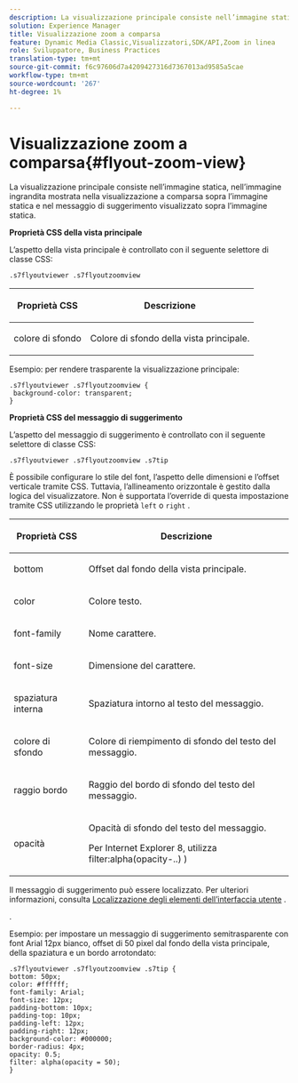 ```yaml
---
description: La visualizzazione principale consiste nell’immagine statica, nell’immagine ingrandita mostrata nella visualizzazione a comparsa sopra l’immagine statica e nel messaggio di suggerimento visualizzato sopra l’immagine statica.
solution: Experience Manager
title: Visualizzazione zoom a comparsa
feature: Dynamic Media Classic,Visualizzatori,SDK/API,Zoom in linea
role: Sviluppatore, Business Practices
translation-type: tm+mt
source-git-commit: f6c97606d7a4209427316d7367013ad9585a5cae
workflow-type: tm+mt
source-wordcount: '267'
ht-degree: 1%

---
```



# Visualizzazione zoom a comparsa{#flyout-zoom-view}

La visualizzazione principale consiste nell’immagine statica, nell’immagine ingrandita mostrata nella visualizzazione a comparsa sopra l’immagine statica e nel messaggio di suggerimento visualizzato sopra l’immagine statica.

<!--<a id="section_061E550C1C1D4DB2BD663A898895B38C"></a>-->

**Proprietà CSS della vista principale**

L’aspetto della vista principale è controllato con il seguente selettore di classe CSS:

```
.s7flyoutviewer .s7flyoutzoomview
```

<table id="table_94EE3F5BBE4547C0B4943471CEE7EDE4"> 
 <thead> 
  <tr> 
   <th colname="col1" class="entry"> <p> Proprietà CSS </p> </th> 
   <th colname="col2" class="entry"> <p>Descrizione </p> </th> 
  </tr> 
 </thead>
 <tbody> 
  <tr> 
   <td colname="col1"> <p> <span class="codeph"> colore di sfondo  </span> </p> </td> 
   <td colname="col2"> <p> Colore di sfondo della vista principale. </p> </td> 
  </tr> 
 </tbody> 
</table>

Esempio: per rendere trasparente la visualizzazione principale:

```
.s7flyoutviewer .s7flyoutzoomview { 
 background-color: transparent; 
}
```

**Proprietà CSS del messaggio di suggerimento**

L’aspetto del messaggio di suggerimento è controllato con il seguente selettore di classe CSS:

```
.s7flyoutviewer .s7flyoutzoomview .s7tip
```

È possibile configurare lo stile del font, l’aspetto delle dimensioni e l’offset verticale tramite CSS. Tuttavia, l’allineamento orizzontale è gestito dalla logica del visualizzatore. Non è supportata l’override di questa impostazione tramite CSS utilizzando le proprietà `left` o `right` .

<table id="table_DCF6B69A9D8C4DB7A10C4572F7484799"> 
 <thead> 
  <tr> 
   <th colname="col1" class="entry"> <p> Proprietà CSS </p> </th> 
   <th colname="col2" class="entry"> <p>Descrizione </p> </th> 
  </tr> 
 </thead>
 <tbody> 
  <tr> 
   <td colname="col1"> <p> <span class="codeph"> bottom  </span> </p> </td> 
   <td colname="col2"> <p>Offset dal fondo della vista principale. </p> </td> 
  </tr> 
  <tr> 
   <td colname="col1"> <p> <span class="codeph"> color </span> </p> </td> 
   <td colname="col2"> <p>Colore testo. </p> </td> 
  </tr> 
  <tr> 
   <td colname="col1"> <p> <span class="codeph"> font-family  </span> </p> </td> 
   <td colname="col2"> <p>Nome carattere. </p> </td> 
  </tr> 
  <tr> 
   <td colname="col1"> <p> <span class="codeph"> font-size  </span> </p> </td> 
   <td colname="col2"> <p>Dimensione del carattere. </p> </td> 
  </tr> 
  <tr> 
   <td colname="col1"> <p> <span class="codeph"> spaziatura interna  </span> </p> </td> 
   <td colname="col2"> <p>Spaziatura intorno al testo del messaggio. </p> </td> 
  </tr> 
  <tr> 
   <td colname="col1"> <p> <span class="codeph"> colore di sfondo  </span> </p> </td> 
   <td colname="col2"> <p>Colore di riempimento di sfondo del testo del messaggio. </p> </td> 
  </tr> 
  <tr> 
   <td colname="col1"> <p> <span class="codeph"> raggio bordo  </span> </p> </td> 
   <td colname="col2"> <p>Raggio del bordo di sfondo del testo del messaggio. </p> </td> 
  </tr> 
  <tr> 
   <td colname="col1"> <p> <span class="codeph"> opacità  </span> </p> </td> 
   <td colname="col2"> <p>Opacità di sfondo del testo del messaggio. </p> <p>Per Internet Explorer 8, utilizza <span class="codeph"> filter:alpha(opacity-..) ) </span> </p> </td> 
  </tr> 
 </tbody> 
</table>

Il messaggio di suggerimento può essere localizzato. Per ulteriori informazioni, consulta [Localizzazione degli elementi dell’interfaccia utente](../../../c-html5-s7-aem-asset-viewers/c-html5-inlinezoom-viewer-about/c-html5-inlinezoom-viewer-localization.md#concept-6c8e58c611934e93ae3f211f46e15c27) .

.

Esempio: per impostare un messaggio di suggerimento semitrasparente con font Arial 12px bianco, offset di 50 pixel dal fondo della vista principale, della spaziatura e un bordo arrotondato:

```
.s7flyoutviewer .s7flyoutzoomview .s7tip { 
bottom: 50px; 
color: #ffffff; 
font-family: Arial; 
font-size: 12px; 
padding-bottom: 10px; 
padding-top: 10px; 
padding-left: 12px; 
padding-right: 12px; 
background-color: #000000; 
border-radius: 4px; 
opacity: 0.5; 
filter: alpha(opacity = 50); 
}
```

